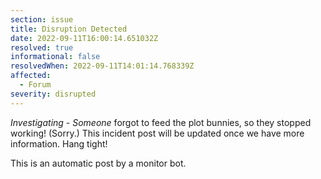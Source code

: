 ```yaml
---
section: issue
title: Disruption Detected
date: 2022-09-11T16:00:14.651032Z
resolved: true
informational: false
resolvedWhen: 2022-09-11T14:01:14.768339Z
affected:
  - Forum
severity: disrupted
---
```

*Investigating* - _Someone_ forgot to feed the plot bunnies, so they stopped working! (Sorry.) This incident post will be updated once we have more information. Hang tight!

This is an automatic post by a monitor bot.
        